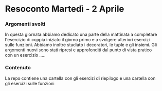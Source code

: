 <h1 align="left"> Resoconto Martedì - 2 Aprile </h1>

###

<h3 align="left"> Argomenti svolti</h3>
<p align="left"> In questa giornata abbiamo dedicato una parte della mattinata a completare l'esercizio di coppia iniziato il giorno primo e a svolgere ulteriori esercizi sulle funzioni. Abbiamo inoltre studiato i decoratori, le tuple e gli insiemi. Gli argomenti nuovi sono stati ripresi e approfonditi dal punto di vista pratico con un esercizio ..... </p>

###

<h3 align="left"> Contenuto </h3>
<p align="left"> La repo contiene una cartella con gli esercizi di riepilogo e una cartella con gli esercizi sulle funzioni</p>
